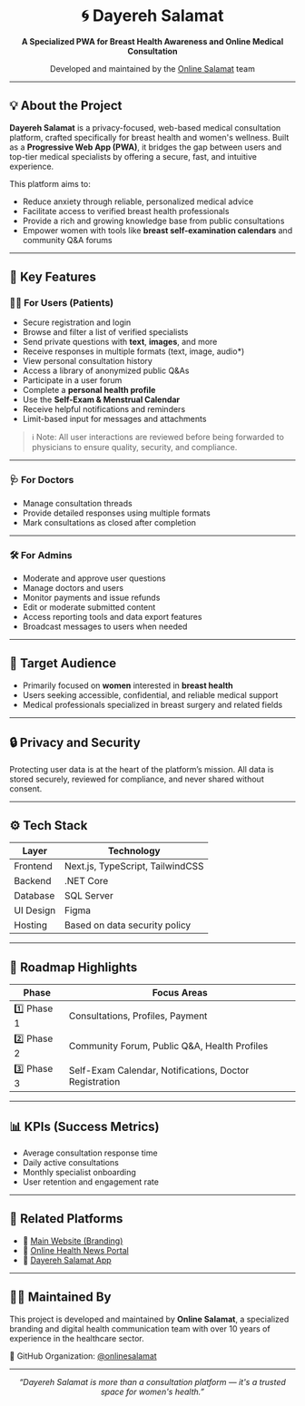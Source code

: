 <h1 align="center">🌀 Dayereh Salamat</h1>
<p align="center"><strong>A Specialized PWA for Breast Health Awareness and Online Medical Consultation</strong></p>
<p align="center">Developed and maintained by the <a href="https://github.com/onlinesalamat">Online Salamat</a> team</p>

---

## 💡 About the Project

**Dayereh Salamat** is a privacy-focused, web-based medical consultation platform, crafted specifically for breast health and women's wellness. Built as a **Progressive Web App (PWA)**, it bridges the gap between users and top-tier medical specialists by offering a secure, fast, and intuitive experience.

This platform aims to:

- Reduce anxiety through reliable, personalized medical advice  
- Facilitate access to verified breast health professionals  
- Provide a rich and growing knowledge base from public consultations  
- Empower women with tools like **breast self-examination calendars** and community Q&A forums  

---

## 🌟 Key Features

### 👩‍⚕️ For Users (Patients)
- Secure registration and login  
- Browse and filter a list of verified specialists  
- Send private questions with **text**, **images**, and more  
- Receive responses in multiple formats (text, image, audio*)  
- View personal consultation history  
- Access a library of anonymized public Q&As  
- Participate in a user forum  
- Complete a **personal health profile**  
- Use the **Self-Exam & Menstrual Calendar**  
- Receive helpful notifications and reminders  
- Limit-based input for messages and attachments  

> ℹ️ Note: All user interactions are reviewed before being forwarded to physicians to ensure quality, security, and compliance.

---

### 🩺 For Doctors
- Manage consultation threads  
- Provide detailed responses using multiple formats  
- Mark consultations as closed after completion  

---

### 🛠️ For Admins
- Moderate and approve user questions  
- Manage doctors and users  
- Monitor payments and issue refunds  
- Edit or moderate submitted content  
- Access reporting tools and data export features  
- Broadcast messages to users when needed  

---

## 📱 Target Audience

- Primarily focused on **women** interested in **breast health**  
- Users seeking accessible, confidential, and reliable medical support  
- Medical professionals specialized in breast surgery and related fields  

---

## 🔒 Privacy and Security

Protecting user data is at the heart of the platform’s mission. All data is stored securely, reviewed for compliance, and never shared without consent.

---

## ⚙️ Tech Stack

| Layer         | Technology                      |
|---------------|----------------------------------|
| Frontend      | Next.js, TypeScript, TailwindCSS |
| Backend       | .NET Core                        |
| Database      | SQL Server                       |
| UI Design     | Figma                            |
| Hosting       | Based on data security policy    |

---

## 🚧 Roadmap Highlights

| Phase | Focus Areas |
|-------|-------------|
| 1️⃣ Phase 1 | Consultations, Profiles, Payment |
| 2️⃣ Phase 2 | Community Forum, Public Q&A, Health Profiles |
| 3️⃣ Phase 3 | Self-Exam Calendar, Notifications, Doctor Registration |

---

## 📊 KPIs (Success Metrics)

- Average consultation response time  
- Daily active consultations  
- Monthly specialist onboarding  
- User retention and engagement rate  

---

## 📌 Related Platforms

- 🔗 [Main Website (Branding)](https://branding.onlinesalamat.ir)  
- 📰 [Online Health News Portal](https://onlinesalamat.ir)  
- 📱 [Dayereh Salamat App](https://dayereh-salamat.ir)

---

## 👨‍💻 Maintained By

This project is developed and maintained by **Online Salamat**, a specialized branding and digital health communication team with over 10 years of experience in the healthcare sector.

🔗 GitHub Organization: [@onlinesalamat](https://github.com/onlinesalamat)

---

<p align="center">
  <em>“Dayereh Salamat is more than a consultation platform — it's a trusted space for women's health.”</em>
</p>
